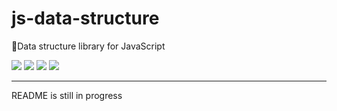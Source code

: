# js-data-structure
🤔Data structure library for JavaScript 

<div>
  <img src='https://travis-ci.com/yenhsuan/js-data-structure.svg?branch=master'>
  <img src='https://coveralls.io/repos/github/yenhsuan/js-data-structure/badge.svg?branch=master'>
  <img src='https://badgen.net/badge/code%20style/airbnb/ff5a5f?icon=airbnb'>
  <img src='https://david-dm.org/yenhsuan/js-data-structure.svg'>
</div>
<hr />

README is still in progress
